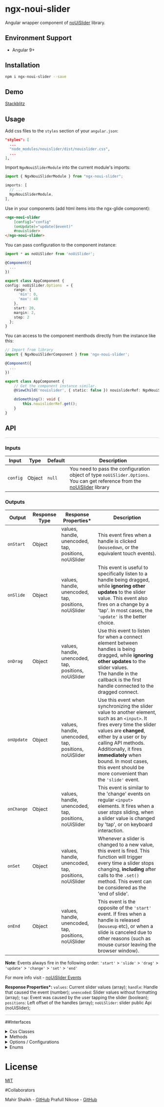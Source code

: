 # ngx-noui-slider

Angular wrapper component of [noUiSlider](https://refreshless.com/nouislider/) library.
<!-- 
![npm](https://img.shields.io/npm/v/ngx-glide) ![NPM](https://img.shields.io/npm/l/ngx-glide) ![npm bundle size](https://img.shields.io/bundlephobia/min/ngx-glide) -->

## Environment Support

- Angular 9+

<!-- ## Compatibility

Versions compatibility list:

| ngx-glide | Angular      |
| --------- | ------------ |
| 12.x.x    | 12.x.x       |
| 11.x.x    | 11.x.x       |
| 10.x.x    | 10.x.x       |
| 1.x.x     | 6.xx - 9.x.x | -->

## Installation

```sh
npm i ngx-noui-slider --save
```

## Demo

[Stackblitz]()

## Usage

Add css files to the `styles` section of your `angular.json`:

```json
"styles": [
  ...
  "node_modules/nouislider/dist/nouislider.css",
  ...
],
```

<!-- You can either import the `styles` files into main scss file:

```scss
@import '~@glidejs/glide/src/assets/sass/glide.core';
@import '~@glidejs/glide/src/assets/sass/glide.theme';
``` -->

Import `NgxNouiSliderModule` into the current module's imports:

```ts
import { NgxNouiSliderModule } from "ngx-noui-slider";

imports: [
  // ...
  NgxNouiSliderModule,
],
```

Use in your components (add html items into the ngx-glide component):

```html
<ngx-noui-slider 
    [config]="config" 
    (onUpdate)="update($event)" 
    #nouislider>
</ngx-noui-slider>
```
You can pass configuration to the component instance:

```ts
import * as noUiSlider from 'noUiSlider';

@Component({
  ...
})

export class AppComponent {
config: noUiSlider.Options  = {
    range: {
      'min': 0,
      'max': 40
    },
    start: 20,
    margin: 2,
    step: 2
  };
}
```

You can access to the component menthods directly from the instance like this:

```ts
// Import from library
import { NgxNouiSliderComponent } from 'ngx-noui-slider';

@Component({
  ...
})

export class AppComponent {
    // Get the component instance similar.
    @ViewChild('nouislider', { static: false }) nouisliderRef: NgxNouiSliderComponent;

    doSomething(): void {
        this.nouisliderRef.get();
    }
}
```

## API
<hr style="border-top:1px solid #ccc; height: 0; margin: 0"/>

### Inputs

| Input                 | Type              | Default                                      | Description                                                                                |
| --------------------- | ----------------- | -------------------------------------------- | ------------------------------------------------------------------------------------------ |
| `config`| Object| `null`| You need to pass the configuration object of type `noUiSlider.Options`. You can get reference from the [noUiSlider](https://refreshless.com/nouislider/) library

### Outputs

| Output            | Response Type | Response Properties* | Description                                                                                                                                                                |
| -----------------| -------- | --------------------------------------------- |-------------------------------------------------------------------------------------------------------------------------------------------------------------------------- |
| `onStart`| Object | values, handle, unencoded, tap, positions, noUiSlider | This event fires when a handle is clicked (`mousedown`, or the equivalent touch events). |
| `onSlide`| Object | values, handle, unencoded, tap, positions, noUiSlider | This event is useful to specifically listen to a handle being dragged, while **ignoring other updates** to the slider value. This event also fires on a change by a 'tap'. In most cases, the `'update'` is the better choice. |
| `onDrag`| Object | values, handle, unencoded, tap, positions, noUiSlider | Use this event to listen for when a connect element between handles is being dragged, while **ignoring other updates** to the slider values.<br>The handle in the callback is the first handle connected to the dragged connect. |
| `onUpdate`| Object | values, handle, unencoded, tap, positions, noUiSlider | Use this event when synchronizing the slider value to another element, such as an `<input>`. It fires every time the slider values are **changed**, either by a user or by calling API methods. Additionally, it fires **immediately** when bound. In most cases, this event should be more convenient than the `'slide'` event. |
| `onChange`| Object | values, handle, unencoded, tap, positions, noUiSlider | This event is similar to the 'change' events on regular `<input>` elements. It fires when a user *stops* sliding, when a slider value is changed by 'tap', or on keyboard interaction.|
| `onSet`| Object | values, handle, unencoded, tap, positions, noUiSlider | Whenever a slider is changed to a new value, this event is fired. This function will trigger every time a slider stops changing, **including** after calls to the `.set()` method. This event can be considered as the 'end of slide'. |
| `onEnd`| Object | values, handle, unencoded, tap, positions, noUiSlider | This event is the opposite of the `'start'` event. If fires when a handle is released (`mouseup` etc), or when a slide is canceled due to other reasons (such as mouse cursor leaving the browser window). |


**Note**:
Events always fire in the following order:
`'start'` > `'slide'` > `'drag'` > `'update'` > `'change'` > `'set'` > `'end'`

For more info visit - [noUiSlider Events](https://refreshless.com/nouislider/events-callbacks/)

**Response Properties\*:**
`values`: Current slider values (array);
`handle`: Handle that caused the event (number);
`unencoded`: Slider values without formatting (array);
`tap`: Event was caused by the user tapping the slider (boolean);
`positions`: Left offset of the handles (array);
`noUiSlider`: slider public Api (noUiSlider);

<hr style="border-top:1px solid #ccc; height: 0; margin: 0"/>

##Interfaces

<details>
  <summary>Css Classes</summary>
  
```ts
interface CssClasses {
    target: string;
    base: string;
    origin: string;
    handle: string;
    handleLower: string;
    handleUpper: string;
    touchArea: string;
    horizontal: string;
    vertical: string;
    background: string;
    connect: string;
    connects: string;
    ltr: string;
    rtl: string;
    textDirectionLtr: string;
    textDirectionRtl: string;
    draggable: string;
    drag: string;
    tap: string;
    active: string;
    tooltip: string;
    pips: string;
    pipsHorizontal: string;
    pipsVertical: string;
    marker: string;
    markerHorizontal: string;
    markerVertical: string;
    markerNormal: string;
    markerLarge: string;
    markerSub: string;
    value: string;
    valueHorizontal: string;
    valueVertical: string;
    valueNormal: string;
    valueLarge: string;
    valueSub: string;
}
```
</details>

<details>
  <summary>Methods</summary>
  
```ts
interface API {
    destroy: () => void;
    steps: () => NextStepsForHandle[];
    on: (eventName: string, callback: EventCallback) => void;
    off: (eventName: string) => void;
    get: (unencoded?: boolean) => GetResult;
    set: (input: number | string | (number | string)[], fireSetEvent?: boolean, exactInput?: boolean) => void;
    setHandle: (handleNumber: number, value: number | string, fireSetEvent?: boolean, exactInput?: boolean) => void;
    reset: (fireSetEvent?: boolean) => void;
    options: Options;
    updateOptions: (optionsToUpdate: UpdatableOptions, fireSetEvent: boolean) => void;
    target: HTMLElement;
    removePips: () => void;
    removeTooltips: () => void;
    getTooltips: () => {
        [handleNumber: number]: HTMLElement | false;
    };
    getOrigins: () => {
        [handleNumber: number]: HTMLElement;
    };
    pips: (grid: Pips) => HTMLElement;
}
```
</details>

<details>
  <summary>Options / Configurations</summary>
  
```ts
// These options can be updated after initialization
interface UpdatableOptions {
    range?: Range;
    start?: StartValues;
    margin?: number;
    limit?: number;
    padding?: number | number[];
    snap?: boolean;
    step?: number;
    pips?: Pips;
    format?: Formatter;
    tooltips?: boolean | PartialFormatter | (boolean | PartialFormatter)[];
    animate?: boolean;
}

// Below options cannot be updated after initialization
interface Options extends UpdatableOptions {
    range: Range;
    connect?: "lower" | "upper" | boolean | boolean[];
    orientation?: "vertical" | "horizontal";
    direction?: "ltr" | "rtl";
    behaviour?: string;
    keyboardSupport?: boolean;
    keyboardPageMultiplier?: number;
    keyboardDefaultStep?: number;
    documentElement?: HTMLElement;
    cssPrefix?: string;
    cssClasses?: CssClasses;
    ariaFormat?: PartialFormatter;
    animationDuration?: number;
}
```
</details>

<details>
  <summary>Enums</summary>
  
```ts
enum PipsMode {
    Range = "range",
    Steps = "steps",
    Positions = "positions",
    Count = "count",
    Values = "values"
}
enum PipsType {
    None = -1,
    NoValue = 0,
    LargeValue = 1,
    SmallValue = 2
}

interface Range {
    min: SubRange;
    max: SubRange;
    [key: string]: SubRange;
}
```
</details>

# License

[MIT](LICENSE)

#Collaborators

Mahir Shaikh - [GitHub](https://github.com/mahir-shaikh)
Prafull Nikose - [GitHub](https://github.com/prafullnikose)